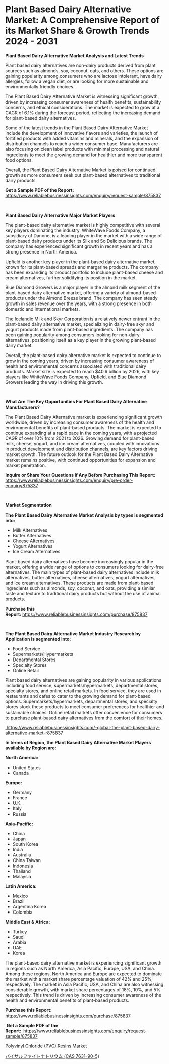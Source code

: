 <p><h1>Plant Based Dairy Alternative Market: A Comprehensive Report of its Market Share & Growth Trends 2024 - 2031</h1></p><p><strong>Plant Based Dairy Alternative Market Analysis and Latest Trends</strong></p>
<p><p>Plant based dairy alternatives are non-dairy products derived from plant sources such as almonds, soy, coconut, oats, and others. These options are gaining popularity among consumers who are lactose intolerant, have dairy allergies, follow a vegan diet, or are looking for more sustainable and environmentally friendly choices.</p><p>The Plant Based Dairy Alternative Market is witnessing significant growth, driven by increasing consumer awareness of health benefits, sustainability concerns, and ethical considerations. The market is expected to grow at a CAGR of 6.1% during the forecast period, reflecting the increasing demand for plant-based dairy alternatives.</p><p>Some of the latest trends in the Plant Based Dairy Alternative Market include the development of innovative flavors and varieties, the launch of fortified products with added vitamins and minerals, and the expansion of distribution channels to reach a wider consumer base. Manufacturers are also focusing on clean label products with minimal processing and natural ingredients to meet the growing demand for healthier and more transparent food options.</p><p>Overall, the Plant Based Dairy Alternative Market is poised for continued growth as more consumers seek out plant-based alternatives to traditional dairy products.</p></p>
<p><strong>Get a Sample PDF of the Report:&nbsp;</strong> <a href="https://www.reliablebusinessinsights.com/enquiry/request-sample/875837">https://www.reliablebusinessinsights.com/enquiry/request-sample/875837</a></p>
<p>&nbsp;</p>
<p><strong>Plant Based Dairy Alternative Major Market Players</strong></p>
<p><p>The plant-based dairy alternative market is highly competitive with several key players dominating the industry. WhiteWave Foods Company, a subsidiary of Danone, is a leading player in the market with a wide range of plant-based dairy products under its Silk and So Delicious brands. The company has experienced significant growth in recent years and has a strong presence in North America.</p><p>Upfield is another key player in the plant-based dairy alternative market, known for its plant-based spreads and margarine products. The company has been expanding its product portfolio to include plant-based cheese and cream alternatives, further solidifying its position in the market.</p><p>Blue Diamond Growers is a major player in the almond milk segment of the plant-based dairy alternative market, offering a variety of almond-based products under the Almond Breeze brand. The company has seen steady growth in sales revenue over the years, with a strong presence in both domestic and international markets.</p><p>The Icelandic Milk and Skyr Corporation is a relatively newer entrant in the plant-based dairy alternative market, specializing in dairy-free skyr and yogurt products made from plant-based ingredients. The company has been gaining popularity among consumers looking for non-dairy alternatives, positioning itself as a key player in the growing plant-based dairy market.</p><p>Overall, the plant-based dairy alternative market is expected to continue to grow in the coming years, driven by increasing consumer awareness of health and environmental concerns associated with traditional dairy products. Market size is expected to reach $40.6 billion by 2026, with key players like WhiteWave Foods Company, Upfield, and Blue Diamond Growers leading the way in driving this growth.</p></p>
<p>&nbsp;</p>
<p><strong>What Are The Key Opportunities For Plant Based Dairy Alternative Manufacturers?</strong></p>
<p><p>The Plant Based Dairy Alternative market is experiencing significant growth worldwide, driven by increasing consumer awareness of the health and environmental benefits of plant-based products. The market is expected to continue expanding at a rapid pace in the coming years, with a projected CAGR of over 10% from 2021 to 2026. Growing demand for plant-based milk, cheese, yogurt, and ice cream alternatives, coupled with innovations in product development and distribution channels, are key factors driving market growth. The future outlook for the Plant Based Dairy Alternative market remains positive, with continued opportunities for expansion and market penetration.</p></p>
<p><strong>Inquire or Share Your Questions If Any Before Purchasing This Report:</strong> <a href="https://www.reliablebusinessinsights.com/enquiry/pre-order-enquiry/875837">https://www.reliablebusinessinsights.com/enquiry/pre-order-enquiry/875837</a></p>
<p>&nbsp;</p>
<p><strong>Market Segmentation</strong></p>
<p><strong>The Plant Based Dairy Alternative Market Analysis by types is segmented into:</strong></p>
<p><ul><li>Milk Alternatives</li><li>Butter Alternatives</li><li>Cheese Alternatives</li><li>Yogurt Alternatives</li><li>Ice Cream Alternatives</li></ul></p>
<p><p>Plant-based dairy alternatives have become increasingly popular in the market, offering a wide range of options to consumers looking for dairy-free alternatives. The main types of plant-based dairy alternatives include milk alternatives, butter alternatives, cheese alternatives, yogurt alternatives, and ice cream alternatives. These products are made from plant-based ingredients such as almonds, soy, coconut, and oats, providing a similar taste and texture to traditional dairy products but without the use of animal products.</p></p>
<p><strong>Purchase this Report:&nbsp;</strong><a href="https://www.reliablebusinessinsights.com/purchase/875837">https://www.reliablebusinessinsights.com/purchase/875837</a></p>
<p>&nbsp;</p>
<p><strong>The Plant Based Dairy Alternative Market Industry Research by Application is segmented into:</strong></p>
<p><ul><li>Food Service</li><li>Supermarkets/Hypermarkets</li><li>Departmental Stores</li><li>Specialty Stores</li><li>Online Retail</li></ul></p>
<p><p>Plant based dairy alternatives are gaining popularity in various applications including food service, supermarkets/hypermarkets, departmental stores, specialty stores, and online retail markets. In food service, they are used in restaurants and cafes to cater to the growing demand for plant-based options. Supermarkets/hypermarkets, departmental stores, and specialty stores stock these products to meet consumer preferences for healthier and sustainable choices. Online retail markets offer convenience for consumers to purchase plant-based dairy alternatives from the comfort of their homes.</p></p>
<p><a href="https://www.reliablebusinessinsights.com/-global-the-plant-based-dairy-alternative-market-r875837">&nbsp;https://www.reliablebusinessinsights.com/-global-the-plant-based-dairy-alternative-market-r875837</a></p>
<p><strong>In terms of Region, the Plant Based Dairy Alternative Market Players available by Region are:</strong></p>
<p>
    <p> <strong> North America: </strong>
        <ul>
            <li>United States</li>
            <li>Canada</li>
        </ul>
        </p> 
    <p> <strong> Europe: </strong>
        <ul>
            <li>Germany</li>
            <li>France</li>
            <li>U.K.</li>
            <li>Italy</li>
            <li>Russia</li>
        </ul>
        </p> 
    <p> <strong> Asia-Pacific: </strong>
        <ul>
            <li>China</li>
            <li>Japan</li>
            <li>South Korea</li>
            <li>India</li>
            <li>Australia</li>
            <li>China Taiwan</li>
            <li>Indonesia</li>
            <li>Thailand</li>
            <li>Malaysia</li>
        </ul>
        </p> 
    <p> <strong> Latin America: </strong>
        <ul>
            <li>Mexico</li>
            <li>Brazil</li>
            <li>Argentina Korea</li>
            <li>Colombia</li>
        </ul>
        </p> 
    <p> <strong> Middle East & Africa: </strong>
        <ul>
            <li>Turkey</li>
            <li>Saudi</li>
            <li>Arabia</li>
            <li>UAE</li>
            <li>Korea</li>
        </ul>
    </p>
    </p>
<p><p>The plant-based dairy alternative market is experiencing significant growth in regions such as North America, Asia Pacific, Europe, USA, and China. Among these regions, North America and Europe are expected to dominate the market with a market share percentage valuation of 42% and 25%, respectively. The market in Asia Pacific, USA, and China are also witnessing considerable growth, with market share percentages of 18%, 10%, and 5% respectively. This trend is driven by increasing consumer awareness of the health and environmental benefits of plant-based products.</p></p>
<p><strong>Purchase this Report: </strong><a href="https://www.reliablebusinessinsights.com/purchase/875837">https://www.reliablebusinessinsights.com/purchase/875837</a></p>
<p>&nbsp;<strong>Get a Sample PDF of the Report:&nbsp;&nbsp;</strong><a href="https://www.reliablebusinessinsights.com/enquiry/request-sample/875837">https://www.reliablebusinessinsights.com/enquiry/request-sample/875837</a></p>
<p><strong></strong></p>
<p><p><a href="https://view.publitas.com/reportprime-1/decoding-polyvinyl-chloride-pvc-resins-market-metrics-market-share-trends-and-growth-patterns/">Polyvinyl Chloride (PVC) Resins Market</a></p><p><a href="https://github.com/BrionnaBoyle/Market-Research-Report-List-1/blob/main/362911184819.md">バイサルファイトナトリウム (CAS 7631-90-5)</a></p></p>